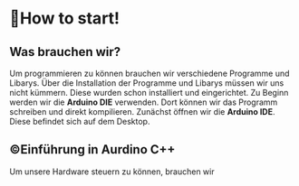 # 🛫How to start!

## Was brauchen wir?

Um programmieren zu können brauchen wir verschiedene Programme und Libarys. Über die Installation der Programme und Libarys müssen wir uns nicht kümmern. Diese wurden schon installiert und eingerichtet. Zu Beginn werden wir die **Arduino DIE** verwenden. Dort können wir das Programm schreiben und direkt kompilieren.
Zunächst öffnen wir die **Arduino IDE**. Diese befindet sich auf dem Desktop.

<picture>
 <source media="(prefers-color-scheme: dark)" srcset="https://i.imgur.com/fuFUsjx.png">
 <source media="(prefers-color-scheme: light)" srcset="https://i.imgur.com/fuFUsjx.png">
</picture>

## ©️Einführung in Aurdino C++

Um unsere Hardware steuern zu können, brauchen wir
